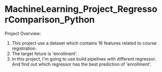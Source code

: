 # MachineLearning_Project_RegressorComparison_Python
Project Overview:

  1. This project use a dataset which contains 16 features related to course registration.
  2. The target feture is 'enrollment'.
  3. In this project, I'm going to use build pipelines with different regressor. And find out which regressor has the best prediction of 'enrollment'.
